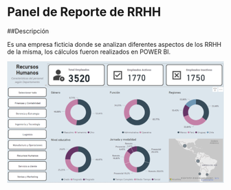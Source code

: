 # Panel de Reporte de RRHH

##Descripción

Es una empresa ficticia donde se analizan diferentes aspectos de los RRHH de la misma, los cálculos fueron realizados en POWER BI.

![InformeRRHH](image.png)